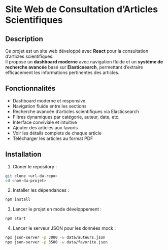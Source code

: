 # Site Web de Consultation d’Articles Scientifiques

## Description
Ce projet est un site web développé avec **React** pour la consultation d’articles scientifiques.  
Il propose un **dashboard moderne** avec navigation fluide et un **système de recherche avancée** basé sur **Elasticsearch**, permettant d’extraire efficacement les informations pertinentes des articles.  

## Fonctionnalités
- Dashboard moderne et responsive
- Navigation fluide entre les sections
- Recherche avancée d’articles scientifiques via Elasticsearch
- Filtres dynamiques par catégorie, auteur, date, etc.
- Interface conviviale et intuitive
- Ajouter des articles aux favoris
- Voir les détails complets de chaque article
- Télécharger les articles au format PDF


## Installation

1. Cloner le repository :
```bash
git clone <url-du-repo>
cd <nom-du-projet>
```
2. Installer les dépendances :
```bash
npm install
```

3. Lancer le projet en mode développement :
```bash
npm start
```

4. Lancer le serveur JSON pour les données mock :
```bash
npx json-server -p 3000 -w data/auteurs.json
npx json-server -p 3500 -w data/favorite.json
```